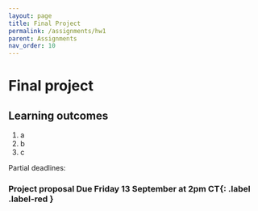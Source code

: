 ```yaml
---
layout: page
title: Final Project
permalink: /assignments/hw1
parent: Assignments
nav_order: 10
---
```


# Final project  

## Learning outcomes  
1. a
2. b
3. c

Partial deadlines:  
### Project proposal **Due Friday 13 September at 2pm CT**{: .label .label-red }
